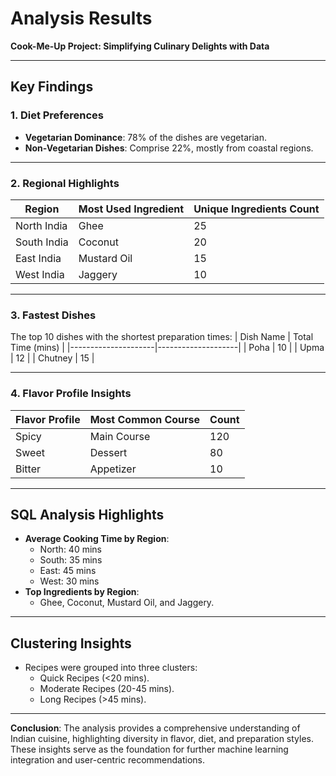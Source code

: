 # Analysis Results
**Cook-Me-Up Project: Simplifying Culinary Delights with Data**

---

## Key Findings
### **1. Diet Preferences**
- **Vegetarian Dominance**: 78% of the dishes are vegetarian.
- **Non-Vegetarian Dishes**: Comprise 22%, mostly from coastal regions.

---

### **2. Regional Highlights**
| Region        | Most Used Ingredient | Unique Ingredients Count |
|---------------|-----------------------|---------------------------|
| North India   | Ghee                 | 25                        |
| South India   | Coconut              | 20                        |
| East India    | Mustard Oil          | 15                        |
| West India    | Jaggery              | 10                        |

---

### **3. Fastest Dishes**
The top 10 dishes with the shortest preparation times:
| Dish Name           | Total Time (mins) |
|---------------------|--------------------|
| Poha               | 10                 |
| Upma               | 12                 |
| Chutney            | 15                 |

---

### **4. Flavor Profile Insights**
| Flavor Profile | Most Common Course | Count |
|----------------|--------------------|-------|
| Spicy          | Main Course        | 120   |
| Sweet          | Dessert            | 80    |
| Bitter         | Appetizer          | 10    |

---

## SQL Analysis Highlights
- **Average Cooking Time by Region**:
  - North: 40 mins
  - South: 35 mins
  - East: 45 mins
  - West: 30 mins
- **Top Ingredients by Region**:
  - Ghee, Coconut, Mustard Oil, and Jaggery.

---

## Clustering Insights
- Recipes were grouped into three clusters:
  - Quick Recipes (<20 mins).
  - Moderate Recipes (20-45 mins).
  - Long Recipes (>45 mins).

---

**Conclusion**:
The analysis provides a comprehensive understanding of Indian cuisine, highlighting diversity in flavor, diet, and preparation styles. These insights serve as the foundation for further machine learning integration and user-centric recommendations.
